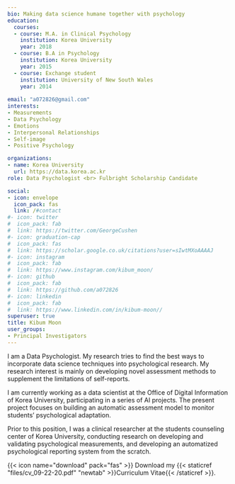 ```yaml
---
bio: Making data science humane together with psychology
education:
  courses:
  - course: M.A. in Clinical Psychology
    institution: Korea University
    year: 2018
  - course: B.A in Psychology
    institution: Korea University
    year: 2015
  - course: Exchange student
    institution: University of New South Wales
    year: 2014
    
email: "a072826@gmail.com"
interests:
- Measurements
- Data Psychology
- Emotions
- Interpersonal Relationships
- Self-image
- Positive Psychology

organizations:
- name: Korea University
  url: https://data.korea.ac.kr
role: Data Psychologist <br> Fulbright Scholarship Candidate

social:
- icon: envelope
  icon_pack: fas
  link: /#contact
#- icon: twitter
#  icon_pack: fab
#  link: https://twitter.com/GeorgeCushen
#- icon: graduation-cap
#  icon_pack: fas
#  link: https://scholar.google.co.uk/citations?user=sIwtMXoAAAAJ
#- icon: instagram
#  icon_pack: fab
#  link: https://www.instagram.com/kibum_moon/
#- icon: github
#  icon_pack: fab
#  link: https://github.com/a072826
#- icon: linkedin
#  icon_pack: fab
#  link: https://www.linkedin.com/in/kibum-moon//
superuser: true
title: Kibum Moon
user_groups:
- Principal Investigators
---
```


I am a Data Psychologist. My research tries to find the best ways to incorporate data science techniques into psychological research. My research interest is mainly on developing novel assessment methods to supplement the limitations of self-reports. 

I am currently working as a data scientist at the Office of Digital Information of Korea University, participating in a series of AI projects. The present project focuses on building an automatic assessment model to monitor students’ psychological adaptation.

Prior to this position, I was a clinical researcher at the students counseling center of Korea University, conducting research on developing and validating psychological measurements, and developing an automatized psychological reporting system from the scratch. 


{{< icon name="download" pack="fas" >}} Download my {{< staticref "files/cv_09-22-20.pdf" "newtab" >}}Curriculum Vitae{{< /staticref >}}.

